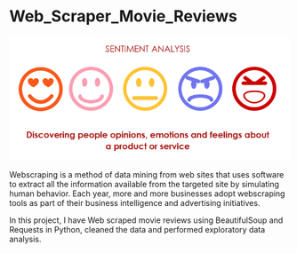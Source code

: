 # Web_Scraper_Movie_Reviews

![alt text](https://github.com/arorachinar/Sentiment_Analysis_Movie_Reviews/blob/master/sentiment.png)

Webscraping is a method of data mining from web sites that uses software to extract all the information available from the targeted site by simulating human behavior. Each year, more and more businesses adopt webscraping tools as part of their business intelligence and advertising initiatives.

In this project, I have Web scraped movie reviews using BeautifulSoup and Requests in Python, cleaned the data and performed exploratory data analysis.
